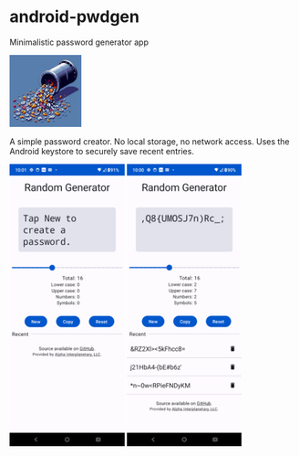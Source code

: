 # android-pwdgen
Minimalistic password generator app

<img src="app/src/main/res/mipmap-xxhdpi/appicon.jpg" width=25% height=25% alt="App icon">

A simple password creator. No local storage, no network access. Uses the Android keystore to securely save recent entries.

<img src="assets/pwdgen-empty.png" width=40% height=40% alt="Empty UI"> <img src="assets/pwdgen-full.png" width=40% height=40% alt="UI with some saved passwords">
